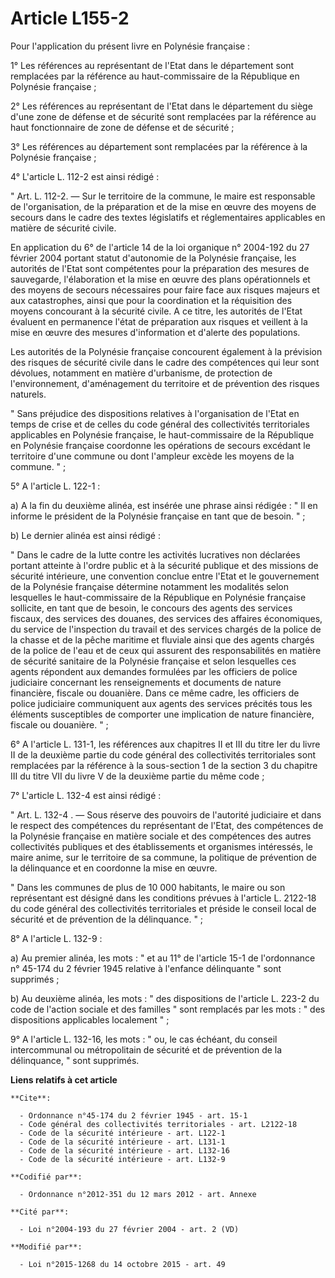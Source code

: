 # Article L155-2

Pour l'application du présent livre en Polynésie française : 

1° Les références au représentant de l'Etat dans le département sont remplacées par la référence au haut-commissaire de la
République en Polynésie française ; 

2° Les références au représentant de l'Etat dans le département du siège d'une zone de défense et de sécurité sont remplacées
par la référence au haut fonctionnaire de zone de défense et de sécurité ; 

3° Les références au département sont remplacées par la référence à la Polynésie française ; 

4° L'article L. 112-2 est ainsi rédigé : 

" Art. L. 112-2. ― Sur le territoire de la commune, le maire est responsable de l'organisation, de la préparation et de la
mise en œuvre des moyens de secours dans le cadre des textes législatifs et réglementaires applicables en matière de sécurité
civile. 

En application du 6° de l'article 14 de la loi organique n° 2004-192 du 27 février 2004 portant statut d'autonomie de la
Polynésie française, les autorités de l'Etat sont compétentes pour la préparation des mesures de sauvegarde, l'élaboration et
la mise en œuvre des plans opérationnels et des moyens de secours nécessaires pour faire face aux risques majeurs et aux
catastrophes, ainsi que pour la coordination et la réquisition des moyens concourant à la sécurité civile. A ce titre, les
autorités de l'Etat évaluent en permanence l'état de préparation aux risques et veillent à la mise en œuvre des mesures
d'information et d'alerte des populations.

Les autorités de la Polynésie française concourent également à la prévision des risques de sécurité civile dans le cadre des
compétences qui leur sont dévolues, notamment en matière d'urbanisme, de protection de l'environnement, d'aménagement du
territoire et de prévention des risques naturels.

" Sans préjudice des dispositions relatives à l'organisation de l'Etat en temps de crise et de celles du code général des
collectivités territoriales  applicables en Polynésie française, le haut-commissaire de la République en Polynésie française
coordonne les opérations de secours excédant le territoire d'une commune ou dont l'ampleur excède les moyens de la commune.
" ; 

5° A l'article L. 122-1 : 

a) A la fin du deuxième alinéa, est insérée une phrase ainsi rédigée : " Il en informe le président de la Polynésie française
en tant que de besoin. " ; 

b) Le dernier alinéa est ainsi rédigé : 

" Dans le cadre de la lutte contre les activités lucratives non déclarées portant atteinte à l'ordre public et à la sécurité
publique et des missions de sécurité intérieure, une convention conclue entre l'Etat et le gouvernement de la Polynésie
française détermine notamment les modalités selon lesquelles le haut-commissaire de la République en Polynésie française
sollicite, en tant que de besoin, le concours des agents des services fiscaux, des services des douanes, des services des
affaires économiques, du service de l'inspection du travail et des services chargés de la police de la chasse et de la pêche
maritime et fluviale ainsi que des agents chargés de la police de l'eau et de ceux qui assurent des responsabilités en
matière de sécurité sanitaire de la Polynésie française et selon lesquelles ces agents répondent aux demandes formulées par
les officiers de police judiciaire concernant les renseignements et documents de nature financière, fiscale ou douanière.
Dans ce même cadre, les officiers de police judiciaire communiquent aux agents des services précités tous les éléments
susceptibles de comporter une implication de nature financière, fiscale ou douanière. " ; 

6° A l'article L. 131-1, les références aux chapitres II et III du titre Ier du livre II de la deuxième partie du code
général des collectivités territoriales sont remplacées par la référence à la sous-section 1 de la section 3 du chapitre III
du titre VII du livre V de la deuxième partie du même code ; 

7° L'article L. 132-4 est ainsi rédigé : 

" Art. L. 132-4 . ― Sous réserve des pouvoirs de l'autorité judiciaire et dans le respect des compétences du représentant de
l'Etat, des compétences de la Polynésie française en matière sociale et des compétences des autres collectivités publiques et
des établissements et organismes intéressés, le maire anime, sur le territoire de sa commune, la politique de prévention de
la délinquance et en coordonne la mise en œuvre. 

" Dans les communes de plus de 10 000 habitants, le maire ou son représentant est désigné dans les conditions prévues à
l'article L. 2122-18 du code général des collectivités territoriales et préside le conseil local de sécurité et de prévention
de la délinquance. " ; 

8° A l'article L. 132-9 : 

a) Au premier alinéa, les mots : " et au 11° de l'article 15-1 de l'ordonnance n° 45-174 du 2 février 1945 relative à
l'enfance délinquante " sont supprimés ; 

b) Au deuxième alinéa, les mots : " des dispositions de l'article L. 223-2 du code de l'action sociale et des familles " sont
remplacés par les mots : " des dispositions applicables localement " ; 

9° A l'article L. 132-16, les mots : " ou, le cas échéant, du conseil intercommunal ou métropolitain de sécurité et de
prévention de la délinquance, " sont supprimés.

**Liens relatifs à cet article**

	**Cite**:

	  - Ordonnance n°45-174 du 2 février 1945 - art. 15-1
	  - Code général des collectivités territoriales - art. L2122-18
	  - Code de la sécurité intérieure - art. L122-1
	  - Code de la sécurité intérieure - art. L131-1
	  - Code de la sécurité intérieure - art. L132-16
	  - Code de la sécurité intérieure - art. L132-9

	**Codifié par**:

	  - Ordonnance n°2012-351 du 12 mars 2012 - art. Annexe

	**Cité par**:

	  - Loi n°2004-193 du 27 février 2004 - art. 2 (VD)

	**Modifié par**:

	  - Loi n°2015-1268 du 14 octobre 2015 - art. 49
